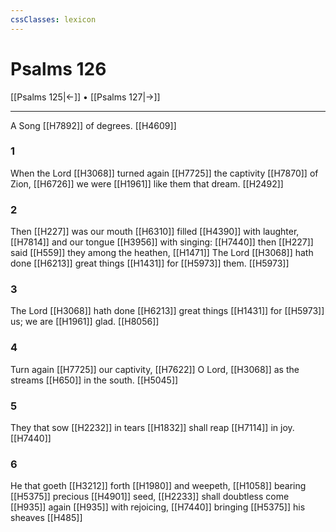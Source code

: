 ```yaml
---
cssClasses: lexicon
---
```

# Psalms 126

[[Psalms 125|←]] • [[Psalms 127|→]]

---

A Song [[H7892]] of degrees. [[H4609]]

### 1
When the Lord [[H3068]] turned again [[H7725]] the captivity [[H7870]] of Zion, [[H6726]] we were [[H1961]] like them that dream. [[H2492]]

### 2
Then [[H227]] was our mouth [[H6310]] filled [[H4390]] with laughter, [[H7814]] and our tongue [[H3956]] with singing: [[H7440]] then [[H227]] said [[H559]] they among the heathen, [[H1471]] The Lord [[H3068]] hath done [[H6213]] great things [[H1431]] for [[H5973]] them. [[H5973]]

### 3
The Lord [[H3068]] hath done [[H6213]] great things [[H1431]] for [[H5973]] us; we are [[H1961]] glad. [[H8056]]

### 4
Turn again [[H7725]] our captivity, [[H7622]] O Lord, [[H3068]] as the streams [[H650]] in the south. [[H5045]]

### 5
They that sow [[H2232]] in tears [[H1832]] shall reap [[H7114]] in joy. [[H7440]]

### 6
He that goeth [[H3212]] forth [[H1980]] and weepeth, [[H1058]] bearing [[H5375]] precious [[H4901]] seed, [[H2233]] shall doubtless come [[H935]] again [[H935]] with rejoicing, [[H7440]] bringing [[H5375]] his sheaves [[H485]]